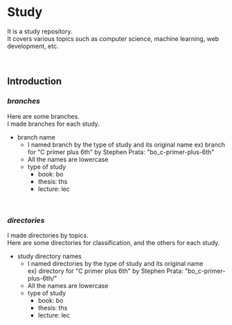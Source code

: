 # **Study**  
It is a study repository.  
It covers various topics such as computer science, machine learning, web development, etc.

<br>

## **Introduction**  
### *branches*  
Here are some branches.  
I made branches for each study.   
- branch name  
  - I named branch by the type of study and its original name
  ex) branch for "C primer plus 6th" by Stephen Prata: "bo_c-primer-plus-6th"
  - All the names are lowercase
  - type of study
    - book: bo
    - thesis: ths
    - lecture: lec

<br>

### *directories*
I made directories by topics.  
Here are some directories for classification, and the others for each study.  
- study directory names  
  - I named directories by the type of study and its original name  
  ex) directory for "C primer plus 6th" by Stephen Prata: "bo_c-primer-plus-6th/"
  - All the names are lowercase
  - type of study
    - book: bo
    - thesis: ths
    - lecture: lec

